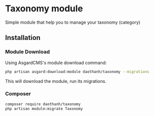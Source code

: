 # Taxonomy module
Simple module that help you to manage your taxonomy (category)

## Installation

### Module Download

Using AsgardCMS's module download command:

``` bash
php artisan asgard:download:module daothanh/taxonomy --migrations
```

This will download the module, run its migrations.

### Composer

``` bash
composer require daothanh/taxonomy
php artisan module:migrate Taxonomy
```
